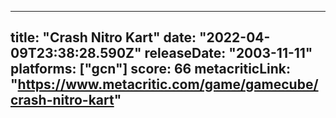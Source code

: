 
---
title: "Crash Nitro Kart"
date: "2022-04-09T23:38:28.590Z"
releaseDate: "2003-11-11"
platforms: ["gcn"]
score: 66
metacriticLink: "https://www.metacritic.com/game/gamecube/crash-nitro-kart"
---
